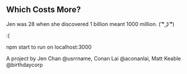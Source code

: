 Which Costs More?
--------
Jen was 28 when she discovered 1 billion meant 1000 million. 
( ͡° ͜ʖ ͡°)

:( 

npm start to run on localhost:3000

A project by Jen Chan @usrrname, Conan Lai @aconanlai, Matt Keable @birthdaycorp